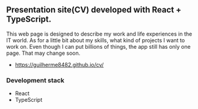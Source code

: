 ## Presentation site(CV) developed with React + TypeScript.
This web page is designed to describe my work and life experiences in the IT world. As for a little bit about my skills, what kind of projects I want to work on. Even though I can put billions of things, the app still has only one page. That may change soon.

- https://guilherme8482.github.io/cv/

### Development stack
* React
* TypeScript
